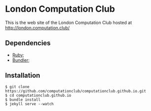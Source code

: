 # London Computation Club

This is the web site of the London Computation Club hosted at
http://london.computation.club/

## Dependencies

* [Ruby](https://www.ruby-lang.org/en/);
* [Bundler](http://bundler.io/);

## Installation

```console
$ git clone https://github.com/computationclub/computationclub.github.io.git
$ cd computationclub.github.io
$ bundle install
$ jekyll serve --watch
```
